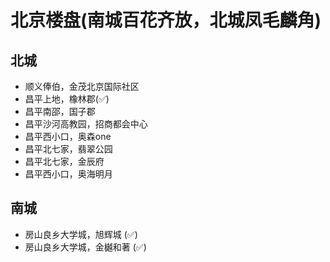 # 北京楼盘(南城百花齐放，北城凤毛麟角)

## 北城

- 顺义俸伯，金茂北京国际社区
- 昌平上地，橡林郡(✅)
- 昌平南邵，国子郡
- 昌平沙河高教园，招商都会中心
- 昌平西小口，奥森one
- 昌平北七家，翡翠公园
- 昌平北七家，金辰府
- 昌平西小口，奥海明月

## 南城

- 房山良乡大学城，旭辉城 (✅)
- 房山良乡大学城，金樾和著 (✅)